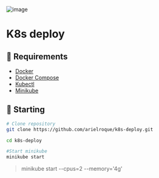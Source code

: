
![image](https://user-images.githubusercontent.com/17733053/147707527-a57da654-bc27-4599-a888-6055087d4044.png)


# K8s deploy

## :bookmark: Requirements
- [Docker](https://docs.docker.com/engine/install/ubuntu/) 
- [Docker Compose](https://docs.docker.com/compose/install/) 
- [Kubectl](https://kubernetes.io/docs/tasks/tools/install-kubectl-linux/)
- [Minikube](https://minikube.sigs.k8s.io/docs/start/)


## :triangular_flag_on_post: Starting

```bash
# Clone repository
git clone https://github.com/arielroque/k8s-deploy.git

cd k8s-deploy

#Start minikube
minikube start
```

> minikube start --cpus=2 --memory='4g'
